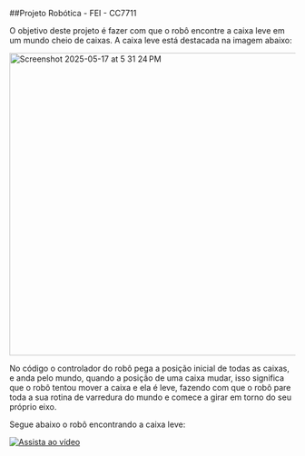 ##Projeto Robótica - FEI - CC7711

O objetivo deste projeto é fazer com que o robô encontre a caixa leve em um mundo cheio de caixas. A caixa leve está destacada na imagem abaixo:

<img width="534" alt="Screenshot 2025-05-17 at 5 31 24 PM" src="https://github.com/user-attachments/assets/44fda541-2a3d-4474-8d3d-9c3894bd3384" />

No código o controlador do robô pega a posição inicial de todas as caixas, e anda pelo mundo, quando a posição de uma caixa mudar, isso significa que o robô tentou mover a caixa e ela é leve, fazendo com que o robô pare toda a sua rotina de varredura do mundo e comece a girar em torno do seu próprio eixo.

Segue abaixo o robô encontrando a caixa leve:

[![Assista ao vídeo](https://img.youtube.com/vi/bA03d2Ea98M/hqdefault.jpg)](https://www.youtube.com/watch?v=bA03d2Ea98M)

